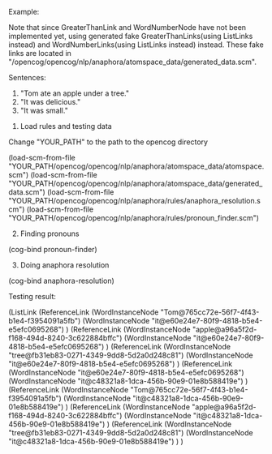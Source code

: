 
Example:

Note that since GreaterThanLink and WordNumberNode have not been implemented yet, using generated
fake GreaterThanLinks(using ListLinks instead) and WordNumberLinks(using ListLinks instead) instead.
These fake links are located in "/opencog/opencog/nlp/anaphora/atomspace_data/generated_data.scm".

Sentences:

1) "Tom ate an apple under a tree."
2) "It was delicious."
3) "It was small."

1. Load rules and testing data

Change "YOUR_PATH" to the path to the opencog directory

(load-scm-from-file "YOUR_PATH/opencog/opencog/nlp/anaphora/atomspace_data/atomspace.scm")
(load-scm-from-file "YOUR_PATH/opencog/opencog/nlp/anaphora/atomspace_data/generated_data.scm")
(load-scm-from-file "YOUR_PATH/opencog/opencog/nlp/anaphora/rules/anaphora_resolution.scm")
(load-scm-from-file "YOUR_PATH/opencog/opencog/nlp/anaphora/rules/pronoun_finder.scm")

2. Finding pronouns

(cog-bind pronoun-finder)

3. Doing anaphora resolution

(cog-bind anaphora-resolution)

Testing result:

(ListLink
   (ReferenceLink
      (WordInstanceNode "Tom@765cc72e-56f7-4f43-b1e4-f3954091a5fb")
      (WordInstanceNode "it@e60e24e7-80f9-4818-b5e4-e5efc0695268")
   )
   (ReferenceLink
      (WordInstanceNode "apple@a96a5f2d-f168-494d-8240-3c622884bffc")
      (WordInstanceNode "it@e60e24e7-80f9-4818-b5e4-e5efc0695268")
   )
   (ReferenceLink
      (WordInstanceNode "tree@fb31eb83-0271-4349-9dd8-5d2a0d248c81")
      (WordInstanceNode "it@e60e24e7-80f9-4818-b5e4-e5efc0695268")
   )
   (ReferenceLink
      (WordInstanceNode "it@e60e24e7-80f9-4818-b5e4-e5efc0695268")
      (WordInstanceNode "it@c48321a8-1dca-456b-90e9-01e8b588419e")
   )
   (ReferenceLink
      (WordInstanceNode "Tom@765cc72e-56f7-4f43-b1e4-f3954091a5fb")
      (WordInstanceNode "it@c48321a8-1dca-456b-90e9-01e8b588419e")
   )
   (ReferenceLink
      (WordInstanceNode "apple@a96a5f2d-f168-494d-8240-3c622884bffc")
      (WordInstanceNode "it@c48321a8-1dca-456b-90e9-01e8b588419e")
   )
   (ReferenceLink
      (WordInstanceNode "tree@fb31eb83-0271-4349-9dd8-5d2a0d248c81")
      (WordInstanceNode "it@c48321a8-1dca-456b-90e9-01e8b588419e")
   )
)